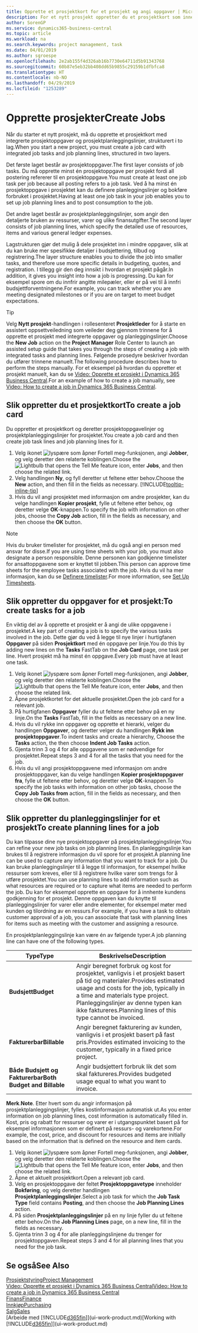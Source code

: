 ```yaml
---
title: Opprette et prosjektkort for et prosjekt og angi oppgaver | Microsoft-dokumentasjon
description: For et nytt prosjekt oppretter du et prosjektkort som inneholder prosjektoppgaver og planleggingslinjer, slik at det blir enklere å administrere fremdrift og budsjett.
author: SorenGP
ms.service: dynamics365-business-central
ms.topic: article
ms.workload: na
ms.search.keywords: project management, task
ms.date: 04/01/2019
ms.author: sgroespe
ms.openlocfilehash: 2e2ab155f4d326ab16b7730e64711d5b91343768
ms.sourcegitcommit: 60b87e5eb32bb408dd65b9855c29159b1dfbfca8
ms.translationtype: HT
ms.contentlocale: nb-NO
ms.lasthandoff: 04/29/2019
ms.locfileid: "1253289"
---
```

# <a name="create-jobs"></a><span data-ttu-id="5f34a-103">Opprette prosjekter</span><span class="sxs-lookup"><span data-stu-id="5f34a-103">Create Jobs</span></span>
<span data-ttu-id="5f34a-104">Når du starter et nytt prosjekt, må du opprette et prosjektkort med integrerte prosjektoppgaver og prosjektplanleggingslinjer, strukturert i to lag.</span><span class="sxs-lookup"><span data-stu-id="5f34a-104">When you start a new project, you must create a job card with integrated job tasks and job planning lines, structured in two layers.</span></span>  

<span data-ttu-id="5f34a-105">Det første laget består av prosjektoppgaver.</span><span class="sxs-lookup"><span data-stu-id="5f34a-105">The first layer consists of job tasks.</span></span> <span data-ttu-id="5f34a-106">Du må opprette minst én prosjektoppgave per prosjekt fordi all postering refererer til en prosjektoppgave.</span><span class="sxs-lookup"><span data-stu-id="5f34a-106">You must create at least one job task per job because all posting refers to a job task.</span></span> <span data-ttu-id="5f34a-107">Ved å ha minst én prosjektoppgave i prosjektet kan du definere planleggingslinjer og bokføre forbruket i prosjektet.</span><span class="sxs-lookup"><span data-stu-id="5f34a-107">Having at least one job task in your job enables you to set up job planning lines and to post consumption to the job.</span></span>

<span data-ttu-id="5f34a-108">Det andre laget består av prosjektplanleggingslinjer, som angir den detaljerte bruken av ressurser, varer og ulike finansutgifter.</span><span class="sxs-lookup"><span data-stu-id="5f34a-108">The second layer consists of job planning lines, which specify the detailed use of resources, items and various general ledger expenses.</span></span>

<span data-ttu-id="5f34a-109">Lagstrukturen gjør det mulig å dele prosjektet inn i mindre oppgaver, slik at du kan bruke mer spesifikke detaljer i budsjettering, tilbud og registrering.</span><span class="sxs-lookup"><span data-stu-id="5f34a-109">The layer structure enables you to divide the job into smaller tasks, and therefore use more specific details in budgeting, quotes, and registration.</span></span> <span data-ttu-id="5f34a-110">I tillegg gir den deg innsikt i hvordan et prosjekt pågår.</span><span class="sxs-lookup"><span data-stu-id="5f34a-110">In addition, it gives you insight into how a job is progressing.</span></span> <span data-ttu-id="5f34a-111">Du kan for eksempel spore om du innfrir angitte milepæler, eller er på vei til å innfri budsjettforventningene.</span><span class="sxs-lookup"><span data-stu-id="5f34a-111">For example, you can track whether you are meeting designated milestones or if you are on target to meet budget expectations.</span></span>

> [!TIP]
> <span data-ttu-id="5f34a-112">Velg **Nytt prosjekt**-handlingen i rollesenteret **Prosjektleder** for å starte en assistert oppsettveiledning som veileder deg gjennom trinnene for å opprette et prosjekt med integrerte oppgaver og planleggingslinjer.</span><span class="sxs-lookup"><span data-stu-id="5f34a-112">Choose the **New Job** action on the **Project Manager** Role Center to launch an assisted setup guide that takes you through the steps of creating a job with integrated tasks and planning lines.</span></span> <span data-ttu-id="5f34a-113">Følgende prosedyre beskriver hvordan du utfører trinnene manuelt.</span><span class="sxs-lookup"><span data-stu-id="5f34a-113">The following procedure describes how to perform the steps manually.</span></span> <span data-ttu-id="5f34a-114">For et eksempel på hvordan du oppretter et prosjekt manuelt, kan du se [Video: Opprette et prosjekt i Dynamics 365 Business Central](https://www.youtube.com/watch?v=VqaPWr7BWmw).</span><span class="sxs-lookup"><span data-stu-id="5f34a-114">For an example of how to create a job manually, see [Video: How to create a job in Dynamics 365 Business Central](https://www.youtube.com/watch?v=VqaPWr7BWmw).</span></span>

## <a name="to-create-a-job-card"></a><span data-ttu-id="5f34a-115">Slik oppretter du et prosjektkort</span><span class="sxs-lookup"><span data-stu-id="5f34a-115">To create a job card</span></span>
<span data-ttu-id="5f34a-116">Du oppretter et prosjektkort og deretter prosjektoppgavelinjer og prosjektplanleggingslinjer for prosjektet.</span><span class="sxs-lookup"><span data-stu-id="5f34a-116">You create a job card and then create job task lines and job planning lines for it.</span></span>

1. <span data-ttu-id="5f34a-117">Velg ikonet ![lyspære som åpner Fortell meg-funksjonen](media/ui-search/search_small.png "Fortell hva du vil gjøre"), angi **Jobber**, og velg deretter den relaterte koblingen.</span><span class="sxs-lookup"><span data-stu-id="5f34a-117">Choose the ![Lightbulb that opens the Tell Me feature](media/ui-search/search_small.png "Tell me what you want to do") icon, enter **Jobs**, and then choose the related link.</span></span>  
2. <span data-ttu-id="5f34a-118">Velg handlingen **Ny**, og fyll deretter ut feltene etter behov.</span><span class="sxs-lookup"><span data-stu-id="5f34a-118">Choose the **New** action, and then fill in the fields as necessary.</span></span> [!INCLUDE[tooltip-inline-tip](includes/tooltip-inline-tip_md.md)]
3. <span data-ttu-id="5f34a-119">Hvis du vil angi prosjektet med informasjon om andre prosjekter, kan du velge handlingen **Kopier prosjekt**, fylle ut feltene etter behov, og deretter velge **OK**-knappen.</span><span class="sxs-lookup"><span data-stu-id="5f34a-119">To specify the job with information on other jobs, choose the **Copy Job** action, fill in the fields as necessary, and then choose the **OK** button.</span></span>

> [!NOTE]  
>   <span data-ttu-id="5f34a-120">Hvis du bruker timelister for prosjektet, må du også angi en person med ansvar for disse.</span><span class="sxs-lookup"><span data-stu-id="5f34a-120">If you are using time sheets with your job, you must also designate a person responsible.</span></span> <span data-ttu-id="5f34a-121">Denne personen kan godkjenne timelister for ansattoppgavene som er knyttet til jobben.</span><span class="sxs-lookup"><span data-stu-id="5f34a-121">This person can approve time sheets for the employee tasks associated with the job.</span></span> <span data-ttu-id="5f34a-122">Hvis du vil ha mer informasjon, kan du se [Definere timelister](projects-how-setup-time-sheets.md).</span><span class="sxs-lookup"><span data-stu-id="5f34a-122">For more information, see [Set Up Timesheets](projects-how-setup-time-sheets.md).</span></span>

## <a name="to-create-tasks-for-a-job"></a><span data-ttu-id="5f34a-123">Slik oppretter du oppgaver for et prosjekt:</span><span class="sxs-lookup"><span data-stu-id="5f34a-123">To create tasks for a job</span></span>
<span data-ttu-id="5f34a-124">En viktig del av å opprette et prosjekt er å angi de ulike oppgavene i prosjektet.</span><span class="sxs-lookup"><span data-stu-id="5f34a-124">A key part of creating a job is to specify the various tasks involved in the job.</span></span> <span data-ttu-id="5f34a-125">Dette gjør du ved å legge til nye linjer i hurtigfanen **Oppgaver** på siden **Prosjektkort** med én oppgave per linje.</span><span class="sxs-lookup"><span data-stu-id="5f34a-125">You do this by adding new lines on the **Tasks** FastTab on the **Job Card** page, one task per line.</span></span> <span data-ttu-id="5f34a-126">Hvert prosjekt må ha minst én oppgave.</span><span class="sxs-lookup"><span data-stu-id="5f34a-126">Every job must have at least one task.</span></span>

1. <span data-ttu-id="5f34a-127">Velg ikonet ![lyspære som åpner Fortell meg-funksjonen](media/ui-search/search_small.png "Fortell hva du vil gjøre"), angi **Jobber**, og velg deretter den relaterte koblingen.</span><span class="sxs-lookup"><span data-stu-id="5f34a-127">Choose the ![Lightbulb that opens the Tell Me feature](media/ui-search/search_small.png "Tell me what you want to do") icon, enter **Jobs**, and then choose the related link.</span></span>
2. <span data-ttu-id="5f34a-128">Åpne prosjektkortet for det aktuelle prosjektet.</span><span class="sxs-lookup"><span data-stu-id="5f34a-128">Open the job card for a relevant job.</span></span>
3. <span data-ttu-id="5f34a-129">På hurtigfanen **Oppgaver** fyller du ut feltene etter behov på en ny linje.</span><span class="sxs-lookup"><span data-stu-id="5f34a-129">On the **Tasks** FastTab, fill in the fields as necessary on a new line.</span></span>
4. <span data-ttu-id="5f34a-130">Hvis du vil rykke inn oppgaver og opprette et hierarki, velger du handlingen **Oppgaver**, og deretter velger du handlingen **Rykk inn prosjektoppgaver**.</span><span class="sxs-lookup"><span data-stu-id="5f34a-130">To indent tasks and create a hierarchy, Choose the **Tasks** action, the then choose **Indent Job Tasks** action.</span></span>
5. <span data-ttu-id="5f34a-131">Gjenta trinn 3 og 4 for alle oppgavene som er nødvendige for prosjektet.</span><span class="sxs-lookup"><span data-stu-id="5f34a-131">Repeat steps 3 and 4 for all the tasks that you need for the job.</span></span>
6. <span data-ttu-id="5f34a-132">Hvis du vil angi prosjektoppgavene med informasjon om andre prosjektoppgaver, kan du velge handlingen **Kopier prosjektoppgaver fra**, fylle ut feltene etter behov, og deretter velge **OK**-knappen.</span><span class="sxs-lookup"><span data-stu-id="5f34a-132">To specify the job tasks with information on other job tasks, choose the **Copy Job Tasks from** action, fill in the fields as necessary, and then choose the **OK** button.</span></span>

## <a name="to-create-planning-lines-for-a-job"></a><span data-ttu-id="5f34a-133">Slik oppretter du planleggingslinjer for et prosjekt</span><span class="sxs-lookup"><span data-stu-id="5f34a-133">To create planning lines for a job</span></span>
<span data-ttu-id="5f34a-134">Du kan tilpasse dine nye prosjektoppgaver på prosjektplanleggingslinjer.</span><span class="sxs-lookup"><span data-stu-id="5f34a-134">You can refine your new job tasks on job planning lines.</span></span> <span data-ttu-id="5f34a-135">En planleggingslinje kan brukes til å registrere informasjon du vil spore for et prosjekt.</span><span class="sxs-lookup"><span data-stu-id="5f34a-135">A planning line can be used to capture any information that you want to track for a job.</span></span> <span data-ttu-id="5f34a-136">Du kan bruke planleggingslinjer til å legge til informasjon, for eksempel hvilke ressurser som kreves, eller til å registrere hvilke varer som trengs for å utføre prosjektet.</span><span class="sxs-lookup"><span data-stu-id="5f34a-136">You can use planning lines to add information such as what resources are required or to capture what items are needed to perform the job.</span></span> <span data-ttu-id="5f34a-137">Du kan for eksempel opprette en oppgave for å innhente kundens godkjenning for et prosjekt. Denne oppgaven kan du knytte til planleggingslinjer for varer eller andre elementer, for eksempel møter med kunden og tilordning av en ressurs.</span><span class="sxs-lookup"><span data-stu-id="5f34a-137">For example, if you have a task to obtain customer approval of a job, you can associate that task with planning lines for items such as meeting with the customer and assigning a resource.</span></span>  

<span data-ttu-id="5f34a-138">En prosjektplanleggingslinje kan være én av følgende typer.</span><span class="sxs-lookup"><span data-stu-id="5f34a-138">A job planning line can have one of the following types.</span></span>  

| <span data-ttu-id="5f34a-139">Type</span><span class="sxs-lookup"><span data-stu-id="5f34a-139">Type</span></span> | <span data-ttu-id="5f34a-140">Beskrivelse</span><span class="sxs-lookup"><span data-stu-id="5f34a-140">Description</span></span> |
| --- | --- |
| <span data-ttu-id="5f34a-141">**Budsjett**</span><span class="sxs-lookup"><span data-stu-id="5f34a-141">**Budget**</span></span> |<span data-ttu-id="5f34a-142">Angir beregnet forbruk og kost for prosjektet, vanligvis i et prosjekt basert på tid og materialer.</span><span class="sxs-lookup"><span data-stu-id="5f34a-142">Provides estimated usage and costs for the job, typically in a time and materials type project.</span></span> <span data-ttu-id="5f34a-143">Planleggingslinjer av denne typen kan ikke faktureres.</span><span class="sxs-lookup"><span data-stu-id="5f34a-143">Planning lines of this type cannot be invoiced.</span></span> |
| <span data-ttu-id="5f34a-144">**Fakturerbar**</span><span class="sxs-lookup"><span data-stu-id="5f34a-144">**Billable**</span></span> |<span data-ttu-id="5f34a-145">Angir beregnet fakturering av kunden, vanligvis i et prosjekt basert på fast pris.</span><span class="sxs-lookup"><span data-stu-id="5f34a-145">Provides estimated invoicing to the customer, typically in a fixed price project.</span></span> |
| <span data-ttu-id="5f34a-146">**Både Budsjett og Fakturerbar**</span><span class="sxs-lookup"><span data-stu-id="5f34a-146">**Both Budget and Billable**</span></span> |<span data-ttu-id="5f34a-147">Angir budsjettert forbruk lik det som skal faktureres.</span><span class="sxs-lookup"><span data-stu-id="5f34a-147">Provides budgeted usage equal to what you want to invoice.</span></span> |

<span data-ttu-id="5f34a-148">**Merk**.</span><span class="sxs-lookup"><span data-stu-id="5f34a-148">**Note**.</span></span> <span data-ttu-id="5f34a-149">Etter hvert som du angir informasjon på prosjektplanleggingslinjer, fylles kostinformasjon automatisk ut.</span><span class="sxs-lookup"><span data-stu-id="5f34a-149">As you enter information on job planning lines, cost information is automatically filled in.</span></span> <span data-ttu-id="5f34a-150">Kost, pris og rabatt for ressurser og varer er i utgangspunktet basert på for eksempel informasjonen som er definert på ressurs- og varekortene.</span><span class="sxs-lookup"><span data-stu-id="5f34a-150">For example, the cost, price, and discount for resources and items are initially based on the information that is defined on the resource and item cards.</span></span>

1. <span data-ttu-id="5f34a-151">Velg ikonet ![lyspære som åpner Fortell meg-funksjonen](media/ui-search/search_small.png "Fortell hva du vil gjøre"), angi **Jobber**, og velg deretter den relaterte koblingen.</span><span class="sxs-lookup"><span data-stu-id="5f34a-151">Choose the ![Lightbulb that opens the Tell Me feature](media/ui-search/search_small.png "Tell me what you want to do") icon, enter **Jobs**, and then choose the related link.</span></span>
2. <span data-ttu-id="5f34a-152">Åpne et aktuelt prosjektkort.</span><span class="sxs-lookup"><span data-stu-id="5f34a-152">Open a relevant job card.</span></span>
3. <span data-ttu-id="5f34a-153">Velg en prosjektoppgave der feltet **Prosjektoppgavetype** inneholder **Bokføring**, og velg deretter handlingen **Prosjektplanleggingslinjer**.</span><span class="sxs-lookup"><span data-stu-id="5f34a-153">Select a job task for which the **Job Task Type** field contains **Posting**, and then choose the **Job Planning Lines** action.</span></span>  
4. <span data-ttu-id="5f34a-154">På siden **Prosjektplanleggingslinjer** på en ny linje fyller du ut feltene etter behov.</span><span class="sxs-lookup"><span data-stu-id="5f34a-154">On the **Job Planning Lines** page, on a new line, fill in the fields as necessary.</span></span>
5. <span data-ttu-id="5f34a-155">Gjenta trinn 3 og 4 for alle planleggingslinjene du trenger for prosjektoppgaven.</span><span class="sxs-lookup"><span data-stu-id="5f34a-155">Repeat steps 3 and 4 for all planning lines that you need for the job task.</span></span>

## <a name="see-also"></a><span data-ttu-id="5f34a-156">Se også</span><span class="sxs-lookup"><span data-stu-id="5f34a-156">See Also</span></span>

[<span data-ttu-id="5f34a-157">Prosjektstyring</span><span class="sxs-lookup"><span data-stu-id="5f34a-157">Project Management</span></span>](projects-manage-projects.md)  
[<span data-ttu-id="5f34a-158">Video: Opprette et prosjekt i Dynamics 365 Business Central</span><span class="sxs-lookup"><span data-stu-id="5f34a-158">Video: How to create a job in Dynamics 365 Business Central</span></span>](https://www.youtube.com/watch?v=VqaPWr7BWmw)  
[<span data-ttu-id="5f34a-159">Finans</span><span class="sxs-lookup"><span data-stu-id="5f34a-159">Finance</span></span>](finance.md)  
[<span data-ttu-id="5f34a-160">Innkjøp</span><span class="sxs-lookup"><span data-stu-id="5f34a-160">Purchasing</span></span>](purchasing-manage-purchasing.md)  
[<span data-ttu-id="5f34a-161">Salg</span><span class="sxs-lookup"><span data-stu-id="5f34a-161">Sales</span></span>](sales-manage-sales.md)  
<span data-ttu-id="5f34a-162">[Arbeide med [!INCLUDE[d365fin](includes/d365fin_md.md)]](ui-work-product.md)</span><span class="sxs-lookup"><span data-stu-id="5f34a-162">[Working with [!INCLUDE[d365fin](includes/d365fin_md.md)]](ui-work-product.md)</span></span>  

